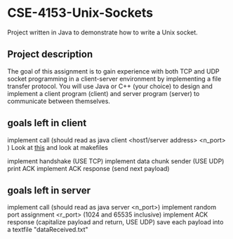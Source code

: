 # CSE-4153-Unix-Sockets
Project written in Java to demonstrate how to write a Unix socket. 

## Project description 
The  goal  of  this  assignment  is  to  gain  experience  with  both  TCP  and  UDP  socket  programming  in  a client-server environment by implementing a file transfer protocol. You will use Java or  C++  (your  choice)  to  design  and  implement  a  client  program  (client)  and  server  program (server) to communicate between themselves. 

## goals left in client
implement call (should read as java client <host1/server address> <n_port> <filename>)
	Look at [this](https://canvas.msstate.edu/courses/22469/assignments/126620 "canvas link") and look at makefiles

implement handshake (USE TCP)
implement data chunk sender (USE UDP)
print ACK
implement ACK response (send next payload)


## goals left in server
implement call (should read as java server <n_port>)
implement random port assignment <r_port> (1024 and 65535 inclusive)
implement ACK response (capitalize payload and return, USE UDP) 
save each payload into a textfile "dataReceived.txt"


